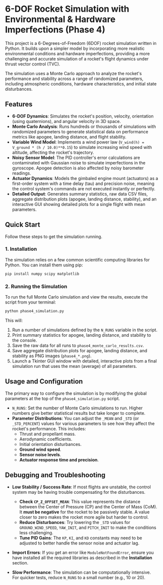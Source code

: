 # 6-DOF Rocket Simulation with Environmental & Hardware Imperfections (Phase 4)

This project is a 6-Degrees-of-Freedom (6DOF) rocket simulation written in Python. It builds upon a simpler model by incorporating more realistic environmental conditions and hardware imperfections, providing a more challenging and accurate simulation of a rocket's flight dynamics under thrust vector control (TVC).

The simulation uses a Monte Carlo approach to analyze the rocket's performance and stability across a range of randomized parameters, including atmospheric conditions, hardware characteristics, and initial state disturbances.

## Features

*   **6-DOF Dynamics**: Simulates the rocket's position, velocity, orientation (using quaternions), and angular velocity in 3D space.
*   **Monte Carlo Analysis**: Runs hundreds or thousands of simulations with randomized parameters to generate statistical data on performance metrics like apogee, landing distance, and flight stability.
*   **Variable Wind Model**: Implements a wind power law (`V_wind(h) = V_ground * (h / 10.0)**0.15`) to simulate increasing wind speed with altitude, affecting the rocket's trajectory.
*   **Noisy Sensor Model**: The PID controller's error calculations are contaminated with Gaussian noise to simulate imperfections in the gyroscope. Apogee detection is also affected by noisy barometer readings.
*   **Actuator Dynamics**: Models the gimbaled engine mount (actuators) as a first-order system with a time delay (tau) and precision noise, meaning the control system's commands are not executed instantly or perfectly.
*   **Detailed Output**: Generates summary statistics, raw data CSV files, aggregate distribution plots (apogee, landing distance, stability), and an interactive GUI showing detailed plots for a single flight with mean parameters.

## Quick Start

Follow these steps to get the simulation running.

### 1. Installation

The simulation relies on a few common scientific computing libraries for Python. You can install them using pip:

```bash
pip install numpy scipy matplotlib
```

### 2. Running the Simulation

To run the full Monte Carlo simulation and view the results, execute the script from your terminal:

```bash
python phase4_simulation.py
```

This will:
1.  Run a number of simulations defined by the `N_RUNS` variable in the script.
2.  Print summary statistics for apogee, landing distance, and stability to the console.
3.  Save the raw data for all runs to `phase4_monte_carlo_results.csv`.
4.  Save aggregate distribution plots for apogee, landing distance, and stability as PNG images (`phase4_*.png`).
5.  Launch a Tkinter GUI window with detailed, interactive plots from a final simulation run that uses the mean (average) of all parameters.

## Usage and Configuration

The primary way to configure the simulation is by modifying the global parameters at the top of the `phase4_simulation.py` script.

*   `N_RUNS`: Set the number of Monte Carlo simulations to run. Higher numbers give better statistical results but take longer to complete.
*   **Parameter Distributions**: You can adjust the `_MEAN` and `_STD` (or `_STD_PERCENT`) values for various parameters to see how they affect the rocket's performance. This includes:
    *   Thrust and propellant mass.
    *   Aerodynamic coefficients.
    *   Initial orientation disturbances.
    *   **Ground wind speed**.
    *   **Sensor noise levels**.
    *   **Actuator response time and precision**.

## Debugging and Troubleshooting

*   **Low Stability / Success Rate**: If most flights are unstable, the control system may be having trouble compensating for the disturbances.
    *   **Check `CP_Z_OFFSET_MEAN`**: This value represents the distance between the Center of Pressure (CP) and the Center of Mass (CoM). It **must be negative** for the rocket to be passively stable. A value closer to zero makes the rocket more agile but harder to control.
    *   **Reduce Disturbances**: Try lowering the `_STD` values for `GROUND_WIND_SPEED`, `YAW_INIT`, and `PITCH_INIT` to make the conditions less challenging.
    *   **Tune PID Gains**: The `KP`, `KI`, and `KD` constants may need to be adjusted to better handle the sensor noise and actuator lag.

*   **Import Errors**: If you get an error like `ModuleNotFoundError`, ensure you have installed all the required libraries as described in the **Installation** section.

*   **Slow Performance**: The simulation can be computationally intensive. For quicker tests, reduce `N_RUNS` to a small number (e.g., 10 or 20).